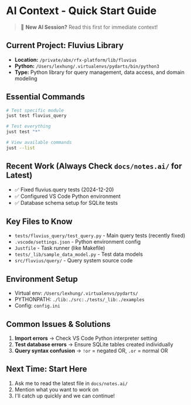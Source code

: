 # AI Context - Quick Start Guide

> 👋 **New AI Session?** Read this first for immediate context!

## Current Project: Fluvius Library
- **Location:** `/private/abx/rfx-platform/lib/fluvius` 
- **Python:** `/Users/lexhung/.virtualenvs/pydarts/bin/python3`
- **Type:** Python library for query management, data access, and domain modeling

## Essential Commands
```bash
# Test specific module
just test fluvius_query

# Test everything  
just test "*"

# View available commands
just --list
```

## Recent Work (Always Check `docs/notes.ai/` for Latest)
- ✅ Fixed fluvius.query tests (2024-12-20)
- ✅ Configured VS Code Python environment
- ✅ Database schema setup for SQLite tests

## Key Files to Know
- `tests/fluvius_query/test_query.py` - Main query tests (recently fixed)
- `.vscode/settings.json` - Python environment config
- `Justfile` - Task runner (like Makefile)
- `tests/_lib/sample_data_model.py` - Test data models
- `src/fluvius/query/` - Query system source code

## Environment Setup
- Virtual env: `/Users/lexhung/.virtualenvs/pydarts/`
- PYTHONPATH: `./lib:./src:./tests/_lib:./examples`
- Config: `config.ini`

## Common Issues & Solutions
1. **Import errors** → Check VS Code Python interpreter setting
2. **Test database errors** → Ensure SQLite tables created individually
3. **Query syntax confusion** → `!or` = negated OR, `.or` = normal OR

## Next Time: Start Here
1. Ask me to read the latest file in `docs/notes.ai/`
2. Mention what you want to work on
3. I'll catch up quickly and we can continue! 